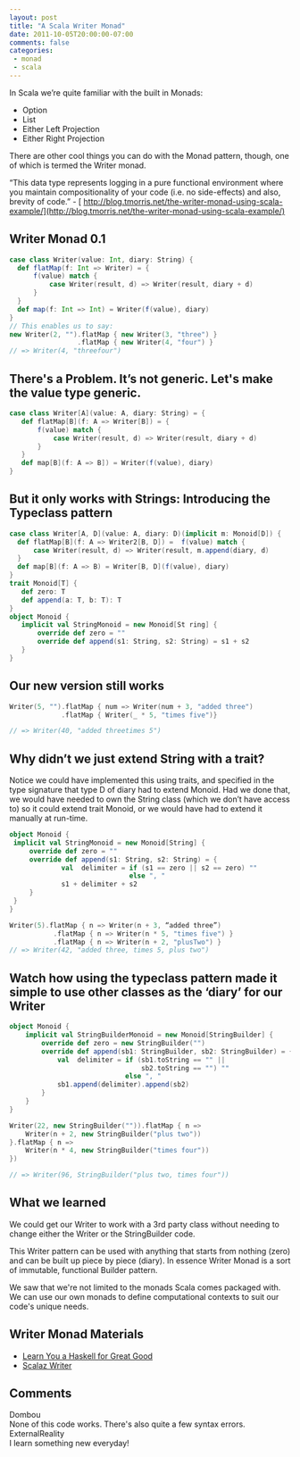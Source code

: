 ```yaml
---
layout: post
title: "A Scala Writer Monad"
date: 2011-10-05T20:00:00-07:00
comments: false
categories:
 - monad
 - scala
---
```


In  Scala we’re quite familiar with the built in Monads:

*   Option
*   List
*   Either Left Projection
*   Either Right Projection

There are other cool things you can do with the Monad pattern, though, one of
which is termed the  Writer monad.

“This  data type represents logging in a pure functional environment where you  maintain compositionality of your code (i.e. no side-effects) and also,  brevity of code.” - [ http://blog.tmorris.net/the-writer-monad-using-scala-example/](http://blog.tmorris.net/the-writer-monad-using-scala-example/)

## Writer Monad 0.1

``` scala
case class Writer(value: Int, diary: String) {
  def flatMap(f: Int => Writer) = {
      f(value) match {
          case Writer(result, d) => Writer(result, diary + d)
      }
  }
  def map(f: Int => Int) = Writer(f(value), diary)
}
// This enables us to say:
new Writer(2, "").flatMap { new Writer(3, "three") }
                 .flatMap { new Writer(4, "four") }
// => Writer(4, "threefour")
```

## There's a Problem. It’s not generic. Let's make the value type generic.

``` scala
case class Writer[A](value: A, diary: String) = {
   def flatMap[B](f: A => Writer[B]) = {
       f(value) match {
           case Writer(result, d) => Writer(result, diary + d)
       }
   }    
   def map[B](f: A => B]) = Writer(f(value), diary)
}
```

## But it only works with Strings: Introducing the Typeclass pattern

``` scala
case class Writer[A, D](value: A, diary: D)(implicit m: Monoid[D]) {
  def flatMap[B](f: A => Writer2[B, D]) =  f(value) match {
      case Writer(result, d) => Writer(result, m.append(diary, d)
  }
  def map[B](f: A => B) = Writer[B, D](f(value), diary)
}
trait Monoid[T] {
   def zero: T
   def append(a: T, b: T): T
}
object Monoid {
   implicit val StringMonoid = new Monoid[St ring] {
       override def zero = ""
       override def append(s1: String, s2: String) = s1 + s2
   }
} 
```

## Our new version still works

``` scala
Writer(5, "").flatMap { num => Writer(num + 3, "added three")
             .flatMap { Writer(_ * 5, "times five")}

// => Writer(40, "added threetimes 5") 
```

## Why didn’t we just extend String with a trait?

Notice  we could have implemented this using traits, and specified in the type  signature that type D of diary had to extend Monoid. Had we done that,  we would have needed to own the String class (which we don’t have access  to) so it could extend trait Monoid, or we would have had to extend it  manually at run-time.

``` scala
object Monoid {
 implicit val StringMonoid = new Monoid[String] {
     override def zero = ""
     override def append(s1: String, s2: String) = {
             val  delimiter = if (s1 == zero || s2 == zero) "" 
                              else ", "
             s1 + delimiter + s2
     }
 }
}

Writer(5).flatMap { n => Writer(n + 3, “added three”)
           .flatMap { n => Writer(n * 5, "times five") }
           .flatMap { n => Writer(n + 2, "plusTwo") }
// => Writer(42, "added three, times 5, plus two") 
```

## Watch how using the typeclass pattern made it simple to use other classes as the ‘diary’ for our Writer

``` scala
object Monoid {
    implicit val StringBuilderMonoid = new Monoid[StringBuilder] {
        override def zero = new StringBuilder("")
        override def append(sb1: StringBuilder, sb2: StringBuilder) = {
            val  delimiter = if (sb1.toString == "" || 
                                 sb2.toString == "") "" 
                             else ", "
            sb1.append(delimiter).append(sb2)
        }
    }
}

Writer(22, new StringBuilder("")).flatMap { n => 
    Writer(n + 2, new StringBuilder("plus two")) 
}.flatMap { n => 
    Writer(n * 4, new StringBuilder("times four")) 
})

// => Writer(96, StringBuilder("plus two, times four")) 
```

## What we learned

We could get our Writer to work with a 3rd party class without needing to change either the Writer or the StringBuilder code.

This Writer pattern can be used with anything that starts from nothing (zero) and can be built up piece by piece (diary). In essence Writer Monad is a sort of immutable, functional Builder pattern. 

We  saw that we're not limited to the monads Scala comes packaged with. We  can
use our own monads to define computational contexts to suit our  code's unique
needs.

## Writer Monad Materials 

*  [Learn You a Haskell for Great Good](http://learnyouahaskell.com/for-a-few-monads-more#writer)
*  [Scalaz Writer](http://scalaz.github.com/scalaz/scalaz-2.9.0-1-6.0/doc.sxr/scalaz/Writer.scala.html)

<h2>Comments</h2>
<div class='comments'>
<div class='comment'>
<div class='author'>Dombou</div>
<div class='content'>
None of this code works. There&#39;s also quite a few syntax errors.</div>
</div>
<div class='comment'>
<div class='author'>ExternalReality</div>
<div class='content'>
I learn something new everyday!</div>
</div>
</div>
